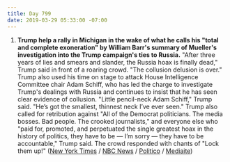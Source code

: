 ```yaml
---
title: Day 799
date: 2019-03-29 05:33:00 -07:00
---
```


1. **Trump help a rally in Michigan in the wake of what he calls his "total and complete exoneration" by William Barr's summary of Mueller's investigation into the Trump campaign's ties to Russia.** "After three years of lies and smears and slander, the Russia hoax is finally dead," Trump said in front of a roaring crowd. "The collusion delusion is over." Trump also used his time on stage to attack House Intelligence Committee chair Adam Schiff, who has led the charge to investigate Trump's dealings with Russia and continues to insist that he has seen clear evidence of collusion. "Little pencil-neck Adam Schiff," Trump said. "He’s got the smallest, thinnest neck I’ve ever seen." Trump also called for retribution against "All of the Democrat politicians. The media bosses. Bad people. The crooked journalists," and everyone else who "paid for, promoted, and perpetuated the single greatest hoax in the history of politics, they have to be — I’m sorry — they have to be accountable," Trump said. The crowd responded with chants of "Lock them up!" ([New York Times](https://www.nytimes.com/2019/03/28/us/politics/trump-rally-grand-rapids.html) / [NBC News](https://www.nbcnews.com/politics/white-house/trump-takes-victory-lap-russia-hoax-finally-dead-n988696) / [Politico](https://www.politico.com/story/2019/03/28/trump-campaign-rally-michigan-1243156) / [Mediaite](https://www.mediaite.com/trump/trump-mocks-and-jeers-media-calls-for-revenge-as-crowd-chants-lock-them-up/))